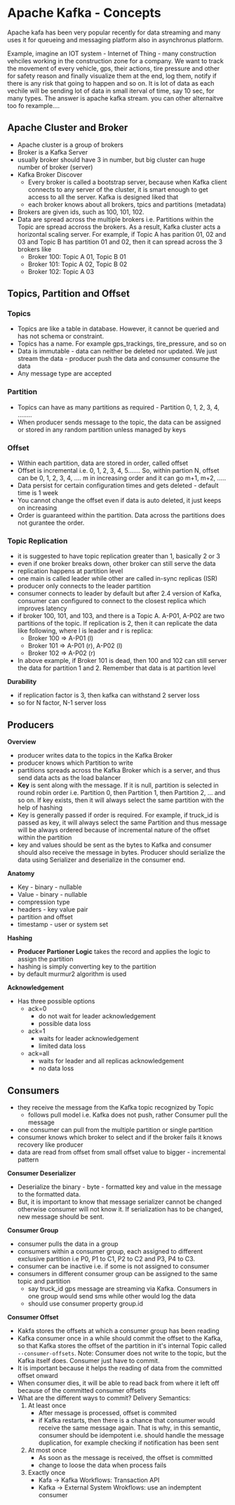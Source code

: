 # Apache Kafka - Concepts

Apache kafa has been very popular recently for data streaming and many uses it for queueing and messaging platform also in asynchronus platform. 

Example, imagine an IOT system - Internet of Thing - many construction vehciles working in the construction zone for a company. We want to track the movement of every vehicle, gps, their actions, tire pressure and other for safety reason and finally visualize them at the end, log them, notify if there is any risk that going to  happen and so on. It is lot of data as each vechile will be sending lot of data in small iterval of time, say 10 sec, for many types. The answer is apache kafka stream. you can other alternaitve too fo rexample.... 

## Apache Cluster and Broker

- Apache cluster is a group of brokers
- Broker is a Kafka Server
- usually broker should have 3 in number, but big cluster can huge number of broker (server)
- Kafka Broker Discover
    - Every broker is called a bootstrap server, because when Kafka client connects to any server of the cluster, it is smart enough to get access to all the server. Kafka is designed liked that
    - each broker knows about all brokers, tpics and partitions (metadata)
- Brokers are given ids, such as 100, 101, 102.
- Data are spread across the multiple brokers i.e. Partitions within the Topic are spread accross the brokers. As a result, Kafka cluster acts a horizontal scaling server. For example, if Topic A has parition 01, 02 and 03 and Topic B has partition 01 and 02, then it can spread across the 3 brokers like
    - Broker 100: Topic A 01, Topic B 01
    - Broker 101: Topic A 02, Topic B 02
    - Broker 102: Topic A 03


## Topics, Partition and Offset

### Topics

- Topics are like a table in database. However, it cannot be queried and has not schema or constraint.
- Topics has a name. For example gps_trackings, tire_pressure, and so on
- Data is immutable - data can neither be deleted nor updated. We just stream the data - producer push the data and consumer consume the data
- Any message type are accepted

### Partition

- Topics can have as many partitions as required - Partition 0, 1, 2, 3, 4, ........
- When producer sends message to the topic, the data can be assigned or stored in any random partition unless managed by keys

### Offset

- Within each partition, data are stored in order, called offset
- Offset is incremental i.e. 0, 1, 2, 3, 4, 5....... So, within partion N, offset can be 0, 1, 2, 3, 4, .... m in increasing order and it can go m+1, m+2, .....
- Data persist for certain configuration times and gets deleted - default time is 1 week
- You cannot change the offset even if data is auto deleted, it just keeps on increasing 
- Order is guaranteed within the partition. Data across the partitions does not gurantee the order. 

### Topic Replication
- it is suggested to have topic replication greater than 1, basically 2 or 3
- even if one broker breaks down, other broker can still serve the data
- replication happens at partition level
- one main is called leader while other are called in-sync replicas (ISR)
- producer only connects to the leader partition
- consumer connects to leader by default but after 2.4 version of Kafka, consumer can configured to connect to the closest replica which improves latency
- if broker 100, 101, and 103, and there is a Topic A. A-P01, A-P02 are two partitions of the topic. If replication is 2, then it can replicate the data like following, where l is leader and r is replica:
    - Broker 100 => A-P01 (l) 
    - Broker 101 => A-P01 (r), A-P02 (l)
    - Broker 102 => A-P02 (r)
- In above example, if Broker 101 is dead, then 100 and 102 can still server the data for partition 1 and 2. Remember that data is at partition level

**Durability**
- if replication factor is 3, then kafka can withstand 2 server loss
- so for N factor, N-1 server loss

## Producers

**Overview**
- producer writes data to the topics in the Kafka Broker
- producer knows which Partition to write
- partitions spreads across the Kafka Broker which is a server, and thus send data acts as the load balancer
- **Key** is sent along with the message. If it is null, partition is selected in round robin order i.e. Partition 0, then Partition 1,  then Partition 2, ... and so on.  If key exists, then it will always select the same partition with the help of hashing
- Key is generally passed if order is required. For example, if truck_id is passed as key, it will always select the same Partition and thus message will be always ordered because of incremental nature of the offset within the partition
- key and values should be sent as the bytes to Kafka and consumer should also receive the message in bytes. Producer should serialize the data using Serializer and deserialize in the consumer end.

**Anatomy**
- Key - binary - nullable
- Value - binary - nullable
- compression type
- headers - key value pair
- partition and offset
- timestamp - user or system set

**Hashing**
- **Producer Partioner Logic** takes the record and applies the logic to assign the partition
- hashing is simply converting key to the partition 
- by default murmur2 algorithm is used

**Acknowledgement**
- Has three possible options
    - ack=0
        - do not wait for leader acknowledgement
        - possible data loss
    - ack=1
        - waits for leader acknowledgement
        - limited data loss
    - ack=all
        - waits for leader and all replicas acknowledgement
        - no data loss


## Consumers

- they receive the message from the Kafka topic recognized by Topic
    - follows pull model i.e. Kafka does not push, rather Consumer pull the message
- one consumer can pull from the multiple partition or single partition
- consumer knows which broker to select and if the broker fails it knows recovery like producer
- data are read from offset from small offset value to bigger - incremental pattern

**Consumer Deserializer** 
- Deserialize the binary - byte - formatted key and value in the message to the formatted data. 
- But, it is important to know that message serializer cannot be changed otherwise consumer will not know it. If serialization has to be changed, new message should be sent.

**Consumer Group**
- consumer pulls the data in a group
- consumers within a consumer group, each assigned to different exclusive partition i.e P0, P1 to C1, P2 to C2 and P3, P4 to C3. 
- consumer can be inactive i.e. if some is not assigned to consumer
- consumers in different consumer group can be assigned to the same topic and partition
    - say truck_id gps message are streaming via Kafka. Consumers in one group would send sms while other would log the data
    - should use consumer property group.id 

**Consumer Offset**
- Kakfa stores the offsets at which a consumer group has been reading
- Kafka consumer once in a while should commit the offset to the Kafka, so that Kafka stores the offset of the partition in it's internal Topic called `--consumer-offsets`. Note: Consumer does not write to the topic, but the Kafka itself does. Consumer just have to commit.
- It is important because it helps the reading of data from the committed offset onward
- When consumer dies, it will be able to read back from where it left off because of the committed consumer offsets
- What are the different ways to commit? Delivery Semantics:
    1. At least once
        - After message is processed, offset is commited
        - if Kafka restarts, then there is a chance that consumer would receive the same message again. That is why, in this semantic, consumer should be idempotent i.e. should handle the message duplication, for example checking if notification has been sent
    2. At most once
        - As soon as the message is received, the offset is committed
        - change to loose the data when process fails
    3. Exactly once
        - Kafa -> Kafka Workflows: Transaction API
        - Kafka -> External System Wrokflows: use an indemptent consumer